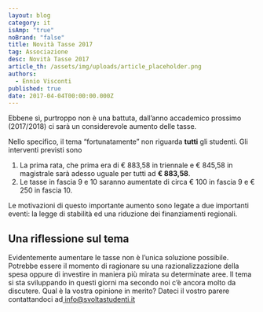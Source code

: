 ```yaml
---
layout: blog
category: it
isAmp: "true"
noBrand: "false"
title: Novità Tasse 2017
tag: Associazione
desc: Novità Tasse 2017
article_th: /assets/img/uploads/article_placeholder.png
authors:
  - Ennio Visconti
published: true
date: 2017-04-04T00:00:00.000Z
---
```

Ebbene sì, purtroppo non è una battuta, dall’anno accademico prossimo (2017/2018) ci sarà un considerevole aumento delle tasse.

Nello specifico, il tema “fortunatamente” non riguarda **tutti** gli studenti. Gli interventi previsti sono

1. La prima rata, che prima era di € 883,58 in triennale e € 845,58 in magistrale sarà adesso uguale per tutti ad **€ 883,58**.
2. Le tasse in fascia 9 e 10 saranno aumentate di circa € 100 in fascia 9 e € 250 in fascia 10.

Le motivazioni di questo importante aumento sono legate a due importanti eventi: la legge di stabilità ed una riduzione dei finanziamenti regionali.

## Una riflessione sul tema

Evidentemente aumentare le tasse non è l’unica soluzione possibile. Potrebbe essere il momento di ragionare su una razionalizzazione della spesa oppure di investire in maniera più mirata su determinate aree. Il tema si sta sviluppando in questi giorni ma secondo noi c’è ancora molto da discutere. Qual è la vostra opinione in merito? Dateci il vostro parere contattandoci ad[ info@svoltastudenti.it](mailto:info@svoltastudenti.it)